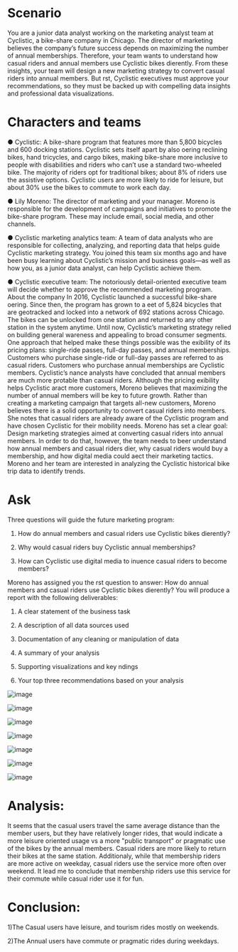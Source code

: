 <h1>Scenario</h1>
You are a junior data analyst working on the marketing analyst team at Cyclistic, a bike-share company in Chicago. The director of marketing believes the company’s future success depends on maximizing the number of annual memberships. Therefore, your team wants to
understand how casual riders and annual members use Cyclistic bikes dierently. From these insights, your team will design a new marketing strategy to convert casual riders into annual members. But rst, Cyclistic executives must approve your recommendations, so they must be backed up with compelling data insights and professional data visualizations.
<h1>Characters and teams</h1>

● Cyclistic: A bike-share program that features more than 5,800 bicycles and 600 docking stations. Cyclistic sets itself apart by also oering reclining bikes, hand tricycles, and cargo bikes, making bike-share more inclusive to people with disabilities and riders who can’t use a standard two-wheeled bike. The majority of riders opt for traditional bikes; about 8% of riders use the assistive options. Cyclistic users are more likely to ride for leisure, but about 30% use the bikes to commute to work each day.

● Lily Moreno: The director of marketing and your manager. Moreno is responsible for the development of campaigns and initiatives to promote the bike-share program. These may include email, social media, and other channels.

● Cyclistic marketing analytics team: A team of data analysts who are responsible for collecting, analyzing, and reporting data that helps guide Cyclistic marketing strategy. You joined this team six months ago and have been busy learning about Cyclistic’s mission and business goals—as well as how you, as a junior data analyst, can help Cyclistic achieve them.

● Cyclistic executive team: The notoriously detail-oriented executive team will decide whether to approve the recommended marketing program. About the company In 2016, Cyclistic launched a successful bike-share oering. Since then, the program has grown to a eet of 5,824 bicycles that are geotracked and locked into a network of 692 stations across Chicago. The bikes can be unlocked from one station and returned to any other station in the system anytime. Until now, Cyclistic’s marketing strategy relied on building general  wareness and appealing to broad consumer segments. One approach that helped make these things possible was the exibility of its pricing plans: single-ride passes, full-day passes, and annual memberships. Customers who purchase single-ride or full-day passes are referred to as casual riders. Customers who purchase annual memberships are Cyclistic members. Cyclistic’s nance analysts have concluded that annual members are much more protable than casual riders. Although the pricing exibility helps Cyclistic aract more customers, Moreno believes that maximizing the number of annual members will be key to future growth. Rather than creating a marketing campaign that targets all-new customers, Moreno believes there is a solid opportunity to convert casual riders into members. She notes that casual riders are already aware of the Cyclistic program and have chosen Cyclistic for their mobility needs. Moreno has set a clear goal: Design marketing strategies aimed at converting casual riders into annual members. In order to do that, however, the team needs to beer understand how annual members and casual riders dier, why casual riders would buy a membership, and how digital media could aect their marketing tactics. Moreno and her team are interested in analyzing the Cyclistic historical bike trip data to identify trends.
<h1>Ask</h1>
Three questions will guide the future marketing program:

1. How do annual members and casual riders use Cyclistic bikes dierently?

2. Why would casual riders buy Cyclistic annual memberships?
  
4. How can Cyclistic use digital media to inuence casual riders to become members?

Moreno has assigned you the rst question to answer: How do annual members and casual riders use Cyclistic bikes dierently?
You will produce a report with the following deliverables:
1. A clear statement of the business task
   
3. A description of all data sources used
   
5. Documentation of any cleaning or manipulation of data
   
7. A summary of your analysis
   
9. Supporting visualizations and key ndings
    
11. Your top three recommendations based on your analysis

![image](https://github.com/luishennri/data-analyst/assets/62727490/376ca7da-6669-44ff-b0dd-f374fe5f5c2e)

![image](https://github.com/luishennri/data-analyst/assets/62727490/b2d87438-feea-45bf-b5ab-20f2a649c10d)

![image](https://github.com/luishennri/data-analyst/assets/62727490/9fb335e3-6cca-4aed-8ce7-352f9302969f)

![image](https://github.com/luishennri/data-analyst/assets/62727490/93a8baa4-a7cf-4b93-9797-c693af32f506)

![image](https://github.com/luishennri/data-analyst/assets/62727490/36a0925f-dbc7-47aa-a674-230c81f98e86)

![image](https://github.com/luishennri/data-analyst/assets/62727490/b194be64-50fa-4475-9cc4-f093259275c1)

![image](https://github.com/luishennri/data-analyst/assets/62727490/bf4a6efe-1ffc-40a2-8fd4-828d456bf59c)

<h1>Analysis:</h1>

It seems that the casual users travel the same average distance than the member users, but they have relatively longer rides, that would indicate a more leisure oriented usage vs a more "public transport" or pragmatic use of the bikes by the annual members. Casual riders are more likely to return their bikes at the same station. Additionaly, while that membership riders are more active on weekday, casual riders use the service more often over weekend. It lead me to conclude that membership riders use this service for their commute while casual rider use it for fun.

<h1>Conclusion:</h1>

1)The Casual users have leisure, and tourism rides mostly on weekends.

2)The Annual users have commute or pragmatic rides during weekdays.
